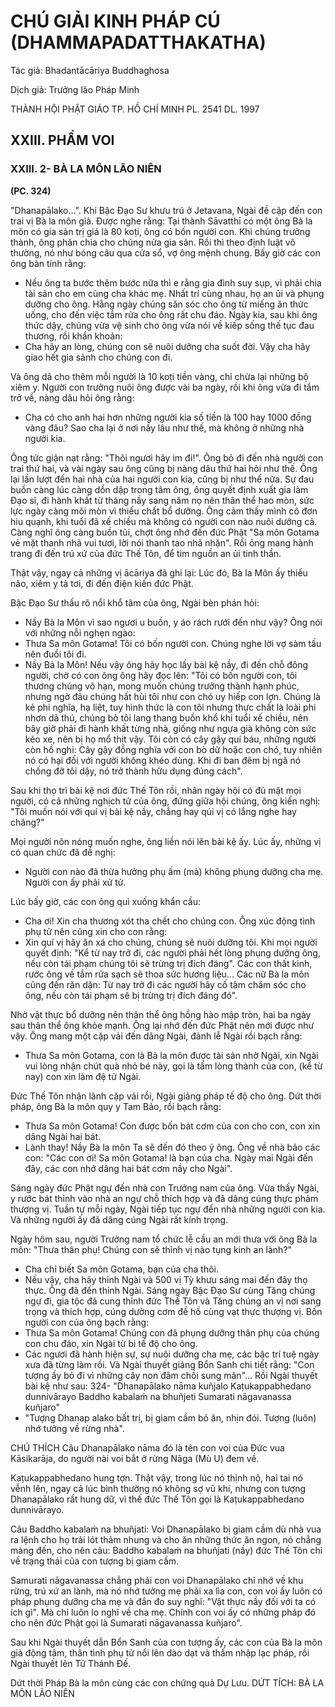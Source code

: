 # CHÚ GIẢI KINH PHÁP CÚ (DHAMMAPADATTHAKATHA)

Tác giả: Bhadantācāriya Buddhaghosa

Dịch giả: Trưởng lão Pháp Minh

THÀNH HỘI PHẬT GIÁO TP. HỒ CHÍ MINH
PL. 2541 DL. 1997

## XXIII. PHẨM VOI

### XXIII. 2- BÀ LA MÔN LÃO NIÊN

**(PC. 324)**

"Dhanapālako...".
Khi Bậc Đạo Sư khưu trú ở Jetavana, Ngài đề cập đến con trai vị Bà la môn già. Được nghe rằng: Tại thành Sāvatthī có một ông Bà la môn có gia sản trị giá là 80 koṭi, ông có bốn người con. Khi chúng trưởng thành, ông phân chia cho chúng nửa gia sản. Rồi thì theo định luật vô thường, nó như bóng câu qua cửa sổ, vợ ông mệnh chung. Bấy giờ các con ông bàn tính rằng:

- Nếu ông ta bước thêm bước nữa thì e rằng gia đình suy sụp, vì phải chia tài sản cho em cùng cha khác mẹ. Nhất trí cùng nhau, họ an ủi và phụng dưỡng cho ông. Hằng ngày chúng săn sóc cho ông từ miếng ăn thức uống, cho đến việc tắm rửa cho ông rất chu đáo. Ngày kia, sau khi ông thức dậy, chúng vừa vệ sinh cho ông vừa nói về kiếp sống thế tục đau thương, rồi khẩn khoản:
- Cha hãy an lòng, chúng con sẽ nuôi dưỡng cha suốt đời. Vậy cha hãy giao hết gia sảnh cho chúng con đi.

Và ông dã cho thêm mỗi người là 10 koṭi tiền vàng, chỉ chừa lại những bộ xiêm y. Người con trưởng nuôi ông được vài ba ngày, rồi khi ông vừa đi tắm trở về, nàng dâu hỏi ông rằng:

- Cha có cho anh hai hơn những người kia số tiền là 100 hay 1000 đồng vàng đâu? Sao cha lại ở nơi nầy lâu như thế, mà không ở những nhà người kia.

Ông tức giận nạt rằng: "Thôi ngươi hãy im đi!". Ông bỏ đi đến nhà người con trai thứ hai, và vài ngày sau ông cũng bị nàng dâu thứ hai hỏi như thế. Ông lại lần lượt đến hai nhà của hai người con kia, cũng bị như thế nữa. Sự đau buồn càng lúc càng dồn dập trong tâm ông, ông quyết định xuất gia làm Đạo sĩ, đi hành khất từ tháng nầy sang năm nọ nên thân thể hao mòn, sức lực ngày càng mõi mòn vì thiếu chất bổ dưỡng. Ông cảm thấy mình cô đơn hiu quạnh, khi tuổi đã xế chiều mà không có người con nào nuôi dưỡng cả. Càng nghĩ ông càng buồn tủi, chợt ông nhớ đến đức Phật "Sa môn
Gotama vẻ mặt thanh nhã vui tươi, lời nói thanh tao nhã nhặn". Rồi ông mang hành trang đi đến trú xứ của đức Thế Tôn, để tìm nguồn an ủi tinh thần.

Thật vậy, ngay cả những vị ācāriya đã ghi lại: Lúc đó, Bà la Môn ấy thiểu não, xiêm y tả tơi, đi đến điện kiến đức Phật.

Bậc Đạo Sư thấu rõ nổi khổ tâm của ông, Ngài bèn phán hỏi:

- Nầy Bà la Môn vì sao ngươi u buồn, y áo rách rưới đến như vậy? Ông nói với những nỗi nghẹn ngào:
- Thưa Sa môn Gotama! Tôi có bốn người con. Chúng nghe lời vợ sàm tấu nên đuổi tôi đi.
- Nầy Bà la Môn! Nếu vậy ông hãy học lấy bài kệ nầy, đi đến chỗ đông người, chờ có con ông ông hãy đọc lên: "Tôi có bốn người con, tôi thương chúng vô hạn, mong muốn chúng trưởng thành hạnh phúc, nhưng ngờ đâu chúng hất hủi tôi như con chó uy hiếp con lợn. Chúng là kẻ phi nghĩa, hạ liệt, tuy hình thức là con tôi nhưng thực chất là loài phi nhơn dã thú, chúng bỏ tôi lang thang buồn khổ khi tuổi xế chiều, nên bây giờ phải đi hành khất từng nhà, giống như ngựa già không còn sức kéo xe, nên bị họ mổ thịt vậy. Tôi còn có cây gậy quí báu, những người còn hồ nghi: Cây gậy đồng nghĩa với con bò dữ hoặc con chó, tuy nhiên nó có hại đối với người không khéo dùng. Khi đi ban đêm bị ngã nó chống đỡ tôi dậy, nó trở thành hữu dụng đúng cách".

Sau khi thọ trì bài kệ nơi đức Thế Tôn rồi, nhân ngày hội có đủ mặt mọi người, có cả những nghịch tử của ông, đứng giữa hội chúng, ông kiến nghị: "Tôi muốn nói với quí vị bài kệ nầy, chẳng hay qúi vị có lắng nghe hay chăng?"

Mọi người nôn nóng muốn nghe, ông liền nói lên bài kệ ấy. Lúc ấy, những vị có quan chức đã đề nghị:

- Người con nào đã thừa hưởng phụ ấm (mà) không phụng dưỡng cha mẹ. Người con ấy phải xử tử.

Lúc bấy giờ, các con ông quì xuống khẩn cầu:

- Cha ơi! Xin cha thương xót tha chết cho chúng con. Ông xúc động tình phụ tử nên cũng xin cho con rằng:
- Xin quí vị hãy ân xá cho chúng, chúng sẽ nuôi dưỡng tôi.
  Khi mọi người quyết định: "Kể từ nay trở đi, các người phải hết lòng phụng dưỡng ông, nếu còn tái phạm chúng tôi sẽ trừng trị đích đáng". Các con thất kinh, rước ông về tắm rửa sạch sẽ thoa sức hương liệu... Các nữ Bà la môn cũng đến răn dặn: Từ nay trở đi các người hãy cố tâm chăm sóc cho ông, nếu còn tái phạm sẽ bị trừng trị đích đáng đó".

Nhờ vật thực bổ dưỡng nên thân thể ông hồng hào mập tròn, hai ba ngày sau thân thể ông khỏe mạnh. Ông lại nhớ đến đức Phật nên mới được như vậy. Ông mang một cặp vải đến dâng Ngài, đảnh lễ Ngài rồi bạch rằng:

- Thưa Sa môn Gotama, con là Bà la môn được tài sản nhờ Ngài, xin Ngài vui lòng nhận chút quà nhỏ bé này, gọi là tấm lòng thành của con, (kể từ nay) con xin làm đệ tử Ngài.

Đức Thế Tôn nhận lãnh cặp vải rồi, Ngài giảng pháp tế độ cho ông. Dứt thời pháp, ông Bà la môn quy y Tam Bảo, rồi bạch rằng:

- Thưa Sa môn Gotama! Con được bốn bát cơm của con cho con, con xin dâng Ngài hai bát.
- Lành thay! Nầy Bà la môn Ta sẽ đến đó theo ý ông. Ông về nhà bảo các con: "Các con ơi! Sa môn Gotama! là bạn của cha. Ngày mai Ngài đến đây, các con nhớ dâng hai bát cơm nầy cho Ngài".

Sáng ngày đức Phật ngự đến nhà con Trưởng nam của ông. Vừa thấy Ngài, y rước bát thỉnh vào nhà an ngự chỗ thích hợp và đã dâng cúng thực phảm thượng vị. Tuần tự mỗi ngày, Ngài tiếp tục ngự đến nhà những người con kia. Và những người ấy đã dâng cúng Ngài rất kính trọng.

Ngày hôm sau, người Trưởng nam tổ chức lễ cầu an mới thưa với ông Bà la môn: "Thưa thân phụ! Chúng con sẽ thỉnh vị nào tụng kinh an lành?"

- Cha chỉ biết Sa môn Gotama, bạn của cha thôi.
- Nếu vậy, cha hãy thỉnh Ngài và 500 vị Tỳ khưu sáng mai đến đây thọ thực. Ông đã đến thỉnh Ngài. Sáng ngày Bậc Đạo Sư cùng Tăng chúng ngự đi, gia tộc đã cung thỉnh đức Thế Tôn và Tăng chúng an vị nơi sang trọng và thích hợp, cúng dường cơm đề hồ cùng vạt thực thượng vị. Bốn người con của ông bạch rằng:
- Thưa Sa môn Gotama! Chúng con đã phụng dưỡng thân phụ của chúng con chu đáo, xin Ngài từ bi tế độ cho ông.
- Các ngươi đã hành hiện sự, sự nuôi dưỡng cha mẹ, các bậc trí tuệ ngày xưa đã từng làm rồi.
  Và Ngài thuyết giảng Bổn Sanh chi tiết rằng: "Con tượng ấy bỏ đi vì những cây non đâm chồi sung mãn"... Rồi Ngài thuyết bài kệ như sau: 324- "Dhanapālako nāma kuñjalo
  Kaṭukappabhedano dunnivārayo
  Baddho kabalaṁ na bhuñjeti
  Sumarati nāgavanassa kuñjaro"
- "Tượng Dhanap alako bất trị, bị giam cầm bỏ ăn, nhịn đói. Tượng (luôn) nhớ tưởng về rừng nhà".

CHÚ THÍCH
Câu Dhanapālako nāma đó là tên con voi của Đức vua Kāsikarāja, do người nài voi bắt ở rừng
Nāga (Mù U) đem về.

Kaṭukappabhedano hung tợn. Thật vậy, trong lúc nó thịnh nộ, hai tai nó vễnh lên, ngay cả lúc bình thường nó không sợ vũ khí, nhưng con tượng Dhanapālako rất hung dữ, vì thế đức Thế Tôn gọi là Kaṭukappabhedano dunnivārayo.

Câu Baddho kabalaṁ na bhuñjati: Voi Dhanapālako bị giam cầm dù nhà vua ra lệnh cho họ trải lót thảm nhung và cho ăn những thức ăn ngon, nó chẳng màng đến, cho nên câu: Baddho kabalaṁ na bhuñjati (nầy) đức Thế Tôn chỉ về trạng thái của con tượng bị giam cầm.

Samurati nāgavanassa chẳng phải con voi Dhanapālako chỉ nhớ về khu rừng, trú xứ an lành, mà nó nhớ tưởng mẹ phải xa lìa con, con voi ấy luôn có pháp phụng dưỡng cha mẹ và đắn đo suy nghĩ: "Vật thực nầy đối với ta có ích gì". Mà chỉ luôn lo nghĩ về cha mẹ. Chính con voi ấy có những pháp đó cho nên đức Phật gọi là Sumarati nāgavanassa kuñjaro".

Sau khi Ngài thuyết dẫn Bổn Sanh của con tượng ấy, các con của Bà la môn già động tâm, thân tình phụ tử nổi lên dào dạt và thấm nhập lạc pháp, rồi Ngài thuyết lên Tứ Thánh Đế.

Dứt thời Pháp Bà la môn cùng các con chứng quả Dự Lưu.
DỨT TÍCH: BÀ LA MÔN LÃO NIÊN
